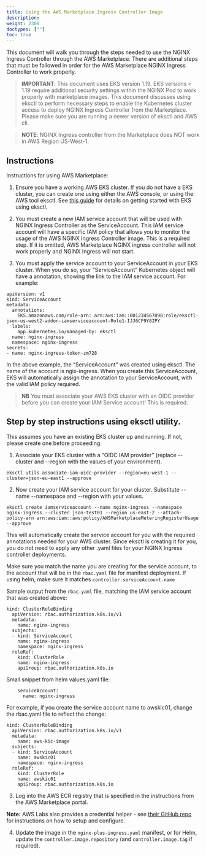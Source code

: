 ```yaml
---
title: Using the AWS Marketplace Ingress Controller Image
description: 
weight: 2300
doctypes: [""]
toc: true
---
```


This document will walk you through the steps needed to use the NGINX Ingress Controller through the AWS Marketplace. There are additional steps that must be followed in order for the AWS Marketplace NGINX Ingress Controller to work properly.

> **IMPORTANT**: This document uses EKS version 1.19. EKS versions < 1.19 require additional security settings within the NGINX Pod to work properly with marketplace images. 
> This document discusses using eksctl to perform necessary steps to enable the Kubernetes cluster access to deploy NGINX Ingress Controller from the Marketplace. Please make sure you are running a newer version of eksctl and AWS cli.

> **NOTE**: NGINX Ingress controller from the Marketplace does NOT work in AWS Region US-West-1.

## Instructions
Instructions for using AWS Marketplace:

1. Ensure you have a working AWS EKS cluster. If you do not have a EKS cluster, you can create one using either the AWS console, or using the AWS tool eksctl. See [this guide](https://docs.aws.amazon.com/EKS/latest/userguide/getting-started-eksctl.html) for details on getting started with EKS using eksctl.

2. You must create a new IAM service account that will be used with NGINX Ingress Controller as the ServiceAccount. This IAM service account will have a specific IAM policy that allows you to monitor the usage of the AWS NGINX Ingress Controller image. This is a required step. If it is omitted, AWS Marketplace NGINX ingress controller will not work properly and NGINX Ingress will not start.

3. You must apply the service account to your ServiceAccount in your EKS cluster. When you do so, your “ServiceAccount” Kubernetes object will have a annotation, showing the link to the IAM service account. For example:

```
apiVersion: v1
kind: ServiceAccount
metadata:
  annotations:
    EKS.amazonaws.com/role-arn: arn:aws:iam::001234567890:role/eksctl-json-us-west2-addon-iamserviceaccount-Role1-IJJ6CF9Y8IPY
  labels:
    app.kubernetes.io/managed-by: eksctl
  name: nginx-ingress
  namespace: nginx-ingress
secrets:
- name: nginx-ingress-token-zm728
```

In the above example, the “ServiceAccount” was created using eksctl. The name of the account is ngix-ingress. When you create this ServiceAccount, EKS will automatically assign the annotation to your ServiceAccount, with the valid IAM policy required.

> **NB** You must associate your AWS EKS cluster with an OIDC provider before you can create your IAM Service account! This is required.

## Step by step instructions using eksctl utility.

This assumes you have an existing EKS cluster up and running. If not, please create one before proceeding.

1. Associate your EKS cluster with a “OIDC IAM provider” (replace --cluster <name> and --region <region> with the values of your environment).
```
eksctl utils associate-iam-oidc-provider --region=eu-west-1 --cluster=json-eu-east1 --approve
```

2.  Now create your IAM service account for your cluster. Substitute --name --namespace and --region with your values.
```
eksctl create iamserviceaccount --name nginx-ingress --namespace nginx-ingress --cluster json-test01 --region us-east-2 --attach-policy-arn arn:aws:iam::aws:policy/AWSMarketplaceMeteringRegisterUsage --approve
 ```

This will automatically create the service account for you with the required annotations needed for your AWS cluster. Since eksctl is creating it for you, you do not need to apply any other .yaml files for your NGINX Ingress controller deployments.

Make sure you match the name you are creating for the service account, to the account that will be in the `rbac.yaml` file for manifest deployment.
If using helm, make sure it matches `controller.serviceAccount.name`

Sample output from the `rbac.yaml` file, matching the IAM service account that was created above:

```
kind: ClusterRoleBinding
  apiVersion: rbac.authorization.k8s.io/v1
  metadata:
    name: nginx-ingress
  subjects:
  - kind: ServiceAccount
    name: nginx-ingress
    namespace: nginx-ingress
  roleRef:
    kind: ClusterRole
    name: nginx-ingress
    apiGroup: rbac.authorization.k8s.io
```
Small snippet from helm values.yaml file:

```
    serviceAccount:
      name: nginx-ingress
```
For example, if you create the service account name to awskic01, change the rbac.yaml file to reflect the change:

```
kind: ClusterRoleBinding
  apiVersion: rbac.authorization.k8s.io/v1
  metadata:
    name: aws-kic-image
  subjects:
  - kind: ServiceAccount
    name: awskic01
    namespace: nginx-ingress
  roleRef:
    kind: ClusterRole
    name: awskic01
    apiGroup: rbac.authorization.k8s.io
```

3. Log into the AWS ECR registry that is specified in the instructions from the AWS Marketplace portal. 

**Note:** AWS Labs also provides a credential helper - see [their GitHub repo](https://github.com/awslabs/amazon-ecr-credential-helper) for instructions on how to setup and configure. 

4. Update the image in the `nginx-plus-ingress.yaml` manifest, or for Helm, update the `controller.image.repository` (and `controller.image.tag` if required).

